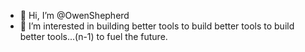 - 👋 Hi, I’m @OwenShepherd
- 👀 I’m interested in building better tools to build better tools to build better tools...(n-1) to fuel the future.

<!---
OwenShepherd/OwenShepherd is a ✨ special ✨ repository because its `README.md` (this file) appears on your GitHub profile.
You can click the Preview link to take a look at your changes.
--->
